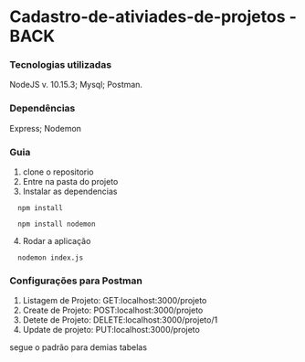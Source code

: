 # Cadastro-de-ativiades-de-projetos - BACK


### Tecnologias utilizadas

NodeJS v. 10.15.3;
Mysql;
Postman.

### Dependências

Express;
Nodemon

### Guia
1. clone o repositorio
2. Entre na pasta do projeto
3. Instalar as dependencias

```
  npm install
```
```
  npm install nodemon
  ```
  
4. Rodar a aplicação

```
  nodemon index.js  
```
 
 ### Configurações para Postman
 
 1. Listagem de Projeto:  GET:localhost:3000/projeto
 2. Create de Projeto:   POST:localhost:3000/projeto
 3. Detete de Projeto: DELETE:localhost:3000/projeto/1
 4. Update de projeto: PUT:localhost:3000/projeto
 
 
 segue o padrão para demias tabelas
 
 
 
